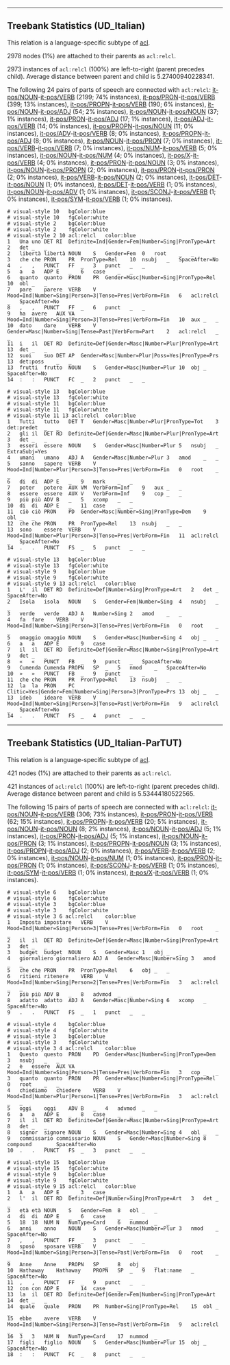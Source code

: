 

--------------------------------------------------------------------------------

## Treebank Statistics (UD_Italian)

This relation is a language-specific subtype of [acl]().

2978 nodes (1%) are attached to their parents as `acl:relcl`.

2973 instances of `acl:relcl` (100%) are left-to-right (parent precedes child).
Average distance between parent and child is 5.27400940228341.

The following 24 pairs of parts of speech are connected with `acl:relcl`: [it-pos/NOUN]()-[it-pos/VERB]() (2199; 74% instances), [it-pos/PRON]()-[it-pos/VERB]() (399; 13% instances), [it-pos/PROPN]()-[it-pos/VERB]() (190; 6% instances), [it-pos/NOUN]()-[it-pos/ADJ]() (54; 2% instances), [it-pos/NOUN]()-[it-pos/NOUN]() (37; 1% instances), [it-pos/PRON]()-[it-pos/ADJ]() (17; 1% instances), [it-pos/ADJ]()-[it-pos/VERB]() (14; 0% instances), [it-pos/PROPN]()-[it-pos/NOUN]() (11; 0% instances), [it-pos/ADV]()-[it-pos/VERB]() (8; 0% instances), [it-pos/PROPN]()-[it-pos/ADJ]() (8; 0% instances), [it-pos/NOUN]()-[it-pos/PRON]() (7; 0% instances), [it-pos/VERB]()-[it-pos/VERB]() (7; 0% instances), [it-pos/NUM]()-[it-pos/VERB]() (5; 0% instances), [it-pos/NOUN]()-[it-pos/NUM]() (4; 0% instances), [it-pos/X]()-[it-pos/VERB]() (4; 0% instances), [it-pos/PRON]()-[it-pos/NOUN]() (3; 0% instances), [it-pos/NOUN]()-[it-pos/PROPN]() (2; 0% instances), [it-pos/PRON]()-[it-pos/PRON]() (2; 0% instances), [it-pos/VERB]()-[it-pos/NOUN]() (2; 0% instances), [it-pos/DET]()-[it-pos/NOUN]() (1; 0% instances), [it-pos/DET]()-[it-pos/VERB]() (1; 0% instances), [it-pos/NOUN]()-[it-pos/ADV]() (1; 0% instances), [it-pos/SCONJ]()-[it-pos/VERB]() (1; 0% instances), [it-pos/SYM]()-[it-pos/VERB]() (1; 0% instances).


~~~ conllu
# visual-style 10	bgColor:blue
# visual-style 10	fgColor:white
# visual-style 2	bgColor:blue
# visual-style 2	fgColor:white
# visual-style 2 10 acl:relcl	color:blue
1	Una	uno	DET	RI	Definite=Ind|Gender=Fem|Number=Sing|PronType=Art	2	det	_	_
2	libertà	libertà	NOUN	S	Gender=Fem	0	root	_	_
3	che	che	PRON	PR	PronType=Rel	10	nsubj	_	SpaceAfter=No
4	,	,	PUNCT	FF	_	3	punct	_	_
5	a	a	ADP	E	_	6	case	_	_
6	quanto	quanto	PRON	PR	Gender=Masc|Number=Sing|PronType=Rel	10	obl	_	_
7	pare	parere	VERB	V	Mood=Ind|Number=Sing|Person=3|Tense=Pres|VerbForm=Fin	6	acl:relcl	_	SpaceAfter=No
8	,	,	PUNCT	FF	_	6	punct	_	_
9	ha	avere	AUX	VA	Mood=Ind|Number=Sing|Person=3|Tense=Pres|VerbForm=Fin	10	aux	_	_
10	dato	dare	VERB	V	Gender=Masc|Number=Sing|Tense=Past|VerbForm=Part	2	acl:relcl	_	_
11	i	il	DET	RD	Definite=Def|Gender=Masc|Number=Plur|PronType=Art	13	det	_	_
12	suoi	suo	DET	AP	Gender=Masc|Number=Plur|Poss=Yes|PronType=Prs	13	det:poss	_	_
13	frutti	frutto	NOUN	S	Gender=Masc|Number=Plur	10	obj	_	SpaceAfter=No
14	:	:	PUNCT	FC	_	2	punct	_	_

~~~


~~~ conllu
# visual-style 13	bgColor:blue
# visual-style 13	fgColor:white
# visual-style 11	bgColor:blue
# visual-style 11	fgColor:white
# visual-style 11 13 acl:relcl	color:blue
1	Tutti	tutto	DET	T	Gender=Masc|Number=Plur|PronType=Tot	3	det:predet	_	_
2	gli	il	DET	RD	Definite=Def|Gender=Masc|Number=Plur|PronType=Art	3	det	_	_
3	esseri	essere	NOUN	S	Gender=Masc|Number=Plur	5	nsubj	_	ExtraSubj=Yes
4	umani	umano	ADJ	A	Gender=Masc|Number=Plur	3	amod	_	_
5	sanno	sapere	VERB	V	Mood=Ind|Number=Plur|Person=3|Tense=Pres|VerbForm=Fin	0	root	_	_
6	di	di	ADP	E	_	9	mark	_	_
7	poter	potere	AUX	VM	VerbForm=Inf	9	aux	_	_
8	essere	essere	AUX	V	VerbForm=Inf	9	cop	_	_
9	più	più	ADV	B	_	5	xcomp	_	_
10	di	di	ADP	E	_	11	case	_	_
11	ciò	ciò	PRON	PD	Gender=Masc|Number=Sing|PronType=Dem	9	obl	_	_
12	che	che	PRON	PR	PronType=Rel	13	nsubj	_	_
13	sono	essere	VERB	V	Mood=Ind|Number=Plur|Person=3|Tense=Pres|VerbForm=Fin	11	acl:relcl	_	SpaceAfter=No
14	.	.	PUNCT	FS	_	5	punct	_	_

~~~


~~~ conllu
# visual-style 13	bgColor:blue
# visual-style 13	fgColor:white
# visual-style 9	bgColor:blue
# visual-style 9	fgColor:white
# visual-style 9 13 acl:relcl	color:blue
1	L'	il	DET	RD	Definite=Def|Number=Sing|PronType=Art	2	det	_	SpaceAfter=No
2	Isola	isola	NOUN	S	Gender=Fem|Number=Sing	4	nsubj	_	_
3	verde	verde	ADJ	A	Number=Sing	2	amod	_	_
4	fa	fare	VERB	V	Mood=Ind|Number=Sing|Person=3|Tense=Pres|VerbForm=Fin	0	root	_	_
5	omaggio	omaggio	NOUN	S	Gender=Masc|Number=Sing	4	obj	_	_
6	a	a	ADP	E	_	9	case	_	_
7	il	il	DET	RD	Definite=Def|Gender=Masc|Number=Sing|PronType=Art	9	det	_	_
8	«	«	PUNCT	FB	_	9	punct	_	SpaceAfter=No
9	Cumenda	Cumenda	PROPN	SP	_	5	nmod	_	SpaceAfter=No
10	»	»	PUNCT	FB	_	9	punct	_	_
11	che	che	PRON	PR	PronType=Rel	13	nsubj	_	_
12	la	la	PRON	PC	Clitic=Yes|Gender=Fem|Number=Sing|Person=3|PronType=Prs	13	obj	_	_
13	ideò	ideare	VERB	V	Mood=Ind|Number=Sing|Person=3|Tense=Past|VerbForm=Fin	9	acl:relcl	_	SpaceAfter=No
14	.	.	PUNCT	FS	_	4	punct	_	_

~~~




--------------------------------------------------------------------------------

## Treebank Statistics (UD_Italian-ParTUT)

This relation is a language-specific subtype of [acl]().

421 nodes (1%) are attached to their parents as `acl:relcl`.

421 instances of `acl:relcl` (100%) are left-to-right (parent precedes child).
Average distance between parent and child is 5.53444180522565.

The following 15 pairs of parts of speech are connected with `acl:relcl`: [it-pos/NOUN]()-[it-pos/VERB]() (306; 73% instances), [it-pos/PRON]()-[it-pos/VERB]() (62; 15% instances), [it-pos/PROPN]()-[it-pos/VERB]() (20; 5% instances), [it-pos/NOUN]()-[it-pos/NOUN]() (8; 2% instances), [it-pos/NOUN]()-[it-pos/ADJ]() (5; 1% instances), [it-pos/PRON]()-[it-pos/ADJ]() (5; 1% instances), [it-pos/NOUN]()-[it-pos/PRON]() (3; 1% instances), [it-pos/PROPN]()-[it-pos/NOUN]() (3; 1% instances), [it-pos/PROPN]()-[it-pos/ADJ]() (2; 0% instances), [it-pos/VERB]()-[it-pos/VERB]() (2; 0% instances), [it-pos/NOUN]()-[it-pos/NUM]() (1; 0% instances), [it-pos/PRON]()-[it-pos/PRON]() (1; 0% instances), [it-pos/SCONJ]()-[it-pos/VERB]() (1; 0% instances), [it-pos/SYM]()-[it-pos/VERB]() (1; 0% instances), [it-pos/X]()-[it-pos/VERB]() (1; 0% instances).


~~~ conllu
# visual-style 6	bgColor:blue
# visual-style 6	fgColor:white
# visual-style 3	bgColor:blue
# visual-style 3	fgColor:white
# visual-style 3 6 acl:relcl	color:blue
1	Imposta	impostare	VERB	V	Mood=Ind|Number=Sing|Person=3|Tense=Pres|VerbForm=Fin	0	root	_	_
2	il	il	DET	RD	Definite=Def|Gender=Masc|Number=Sing|PronType=Art	3	det	_	_
3	budget	budget	NOUN	S	Gender=Masc	1	obj	_	_
4	giornaliero	giornaliero	ADJ	A	Gender=Masc|Number=Sing	3	amod	_	_
5	che	che	PRON	PR	PronType=Rel	6	obj	_	_
6	ritieni	ritenere	VERB	V	Mood=Ind|Number=Sing|Person=2|Tense=Pres|VerbForm=Fin	3	acl:relcl	_	_
7	più	più	ADV	B	_	8	advmod	_	_
8	adatto	adatto	ADJ	A	Gender=Masc|Number=Sing	6	xcomp	_	SpaceAfter=No
9	.	.	PUNCT	FS	_	1	punct	_	_

~~~


~~~ conllu
# visual-style 4	bgColor:blue
# visual-style 4	fgColor:white
# visual-style 3	bgColor:blue
# visual-style 3	fgColor:white
# visual-style 3 4 acl:relcl	color:blue
1	Questo	questo	PRON	PD	Gender=Masc|Number=Sing|PronType=Dem	3	nsubj	_	_
2	è	essere	AUX	VA	Mood=Ind|Number=Sing|Person=3|Tense=Pres|VerbForm=Fin	3	cop	_	_
3	quanto	quanto	PRON	PR	Gender=Masc|Number=Sing|PronType=Rel	0	root	_	_
4	chiediamo	chiedere	VERB	V	Mood=Ind|Number=Plur|Person=1|Tense=Pres|VerbForm=Fin	3	acl:relcl	_	_
5	oggi	oggi	ADV	B	_	4	advmod	_	_
6	a	a	ADP	E	_	8	case	_	_
7	il	il	DET	RD	Definite=Def|Gender=Masc|Number=Sing|PronType=Art	8	det	_	_
8	signor	signore	NOUN	S	Gender=Masc|Number=Sing	4	obl	_	_
9	commissario	commissario	NOUN	S	Gender=Masc|Number=Sing	8	compound	_	SpaceAfter=No
10	.	.	PUNCT	FS	_	3	punct	_	_

~~~


~~~ conllu
# visual-style 15	bgColor:blue
# visual-style 15	fgColor:white
# visual-style 9	bgColor:blue
# visual-style 9	fgColor:white
# visual-style 9 15 acl:relcl	color:blue
1	A	a	ADP	E	_	3	case	_	_
2	l'	il	DET	RD	Definite=Def|Number=Sing|PronType=Art	3	det	_	_
3	età	età	NOUN	S	Gender=Fem	8	obl	_	_
4	di	di	ADP	E	_	6	case	_	_
5	18	18	NUM	N	NumType=Card	6	nummod	_	_
6	anni	anno	NOUN	S	Gender=Masc|Number=Plur	3	nmod	_	SpaceAfter=No
7	,	,	PUNCT	FF	_	3	punct	_	_
8	sposò	sposare	VERB	V	Mood=Ind|Number=Sing|Person=3|Tense=Past|VerbForm=Fin	0	root	_	_
9	Anne	Anne	PROPN	SP	_	8	obj	_	_
10	Hathaway	Hathaway	PROPN	SP	_	9	flat:name	_	SpaceAfter=No
11	,	,	PUNCT	FF	_	9	punct	_	_
12	con	con	ADP	E	_	14	case	_	_
13	la	il	DET	RD	Definite=Def|Gender=Fem|Number=Sing|PronType=Art	14	det	_	_
14	quale	quale	PRON	PR	Number=Sing|PronType=Rel	15	obl	_	_
15	ebbe	avere	VERB	V	Mood=Ind|Number=Sing|Person=3|Tense=Past|VerbForm=Fin	9	acl:relcl	_	_
16	3	3	NUM	N	NumType=Card	17	nummod	_	_
17	figli	figlio	NOUN	S	Gender=Masc|Number=Plur	15	obj	_	SpaceAfter=No
18	:	:	PUNCT	FC	_	8	punct	_	_

~~~


